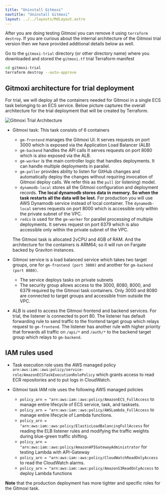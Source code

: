 ```yaml
---
title: "Uninstall Gitmoxi"
navtitle: "Uninstall Gitmoxi"
layout: ../../layouts/MdLayout.astro
---
```


After you are doing testing Gitmoxi you can remove it using `terraform destroy`. If you are curious about the internal architecture of the Gitmoxi trial version then we have provided additional details below as well. 

Go to the `gitmoxi-trial` directory (or other directory name) where you downloaded and stored the `gitmoxi.tf` trial Terraform manifest

```bash
cd gitmoxi-trial
terraform destroy --auto-approve
```

## Gitmoxi architecture for trial deployment
For trial, we will deploy all the containers needed for Gitmoxi in a single ECS task belonging to an ECS service. Below picture captures the overall architecture for the trial deployment that will be created by Terraform. 

![Gitmoxi Trial Architecture](/gitmoxi-trial-arch.png)

* Gitmoxi task: This task consists of 6 containers 
    * `gm-frontend` manages the Gitmoxi UI. It serves requests on port 3000 which is exposed via the Application Load Balancer (ALB)
    * `gm-backend` handles the API calls It serves requests on port 8080 which is also exposed via the ALB.
    * `gm-worker` is the main controller logic that handles deployments. It can handle multiple deployments in parallel.
    * `gm-poller` provides ability to listen for GitHub changes and automatically deploy the changes without requiring invocation of Gitmoxi deploy calls. We refer this as the `pull` (or listening) model.
    * `dynamodb-local` stores all the Gitmoxi configuration and deployment records. **The local dynamodb stores data in memory. So when the task restarts all the data will be lost.** For production you will use AWS Dynamodb service instead of local container. The `dynamodb-local` serves requests on port 8000 which is accessible only within the private subnet of the VPC. 
    * `redis` is used for the `gm-worker` for parallel processing of multiple deployments. It serves request on port 6379 which is also accessible only within the private subnet of the VPC.
    
    The Gitmoxi task is allocated 2vCPU and 4GB of RAM. And the architecture for the containers is ARM64; so it will run on Fargate backed by Graviton instances.

* Gitmoxi service is a load balanced service which takes two target groups, one for `gm-frontend (port 3000)` and another for `gm-backend (port 8080)`. 
    * The service deploys tasks on private subnets
    * The security group allows access to the 3000, 8080, 8000, and 6379 required by the Gitmoxi task containers. Only 3000 and 8080 are connected to target groups and accessible from outside the VPC.

* ALB is used to access the Gitmoxi frontend and backend services. For trial, the listener is connected to port 80. The listener has default forwarding rule to send traffic to the frontend target group which relays request to `gm-frontend`. The listener has another rule with higher priority that forwards all traffic on `/api/*` and `/auth/*` to the backend target group which relays to `gm-backend`.

## IAM rules used 

* Task execution role uses the AWS managed policy `arn:aws:iam::aws:policy/service-role/AmazonECSTaskExecutionRolePolicy` which grants access to read ECR repositories and to put logs in CloudWatch.

* Gitmoxi task IAM role uses the following AWS managed policies
    * `policy_arn = "arn:aws:iam::aws:policy/AmazonECS_FullAccess` to manage entire lifecycle of ECS service, task, and tasksets.
    * `policy_arn = "arn:aws:iam::aws:policy/AWSLambda_FullAccess` to manage entire lifecycle of Lambda functions.
    * `policy_arn = "arn:aws:iam::aws:policy/ElasticLoadBalancingFullAccess` for reading the ELB listener rules and modifying the traffic weights during blue-green traffic shifting. 
    * `policy_arn = "arn:aws:iam::aws:policy/AmazonAPIGatewayAdministrator` for testing Lambda with API-Gateway
    * `policy_arn = "arn:aws:iam::aws:policy/CloudWatchReadOnlyAccess` to read the CloudWatch alarms.
    * `policy_arn = "arn:aws:iam::aws:policy/AmazonS3ReadOnlyAccess` to deploy Lambda functions

**Note** that the production deployment has more tighter and specific roles for the Gitmoxi task.